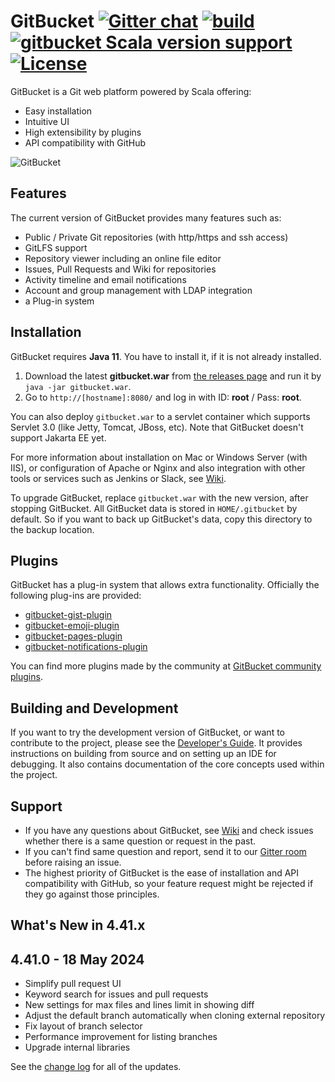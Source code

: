 GitBucket [![Gitter chat](https://badges.gitter.im/gitbucket/gitbucket.svg)](https://gitter.im/gitbucket/gitbucket) [![build](https://github.com/gitbucket/gitbucket/workflows/build/badge.svg?branch=master)](https://github.com/gitbucket/gitbucket/actions?query=workflow%3Abuild+branch%3Amaster) [![gitbucket Scala version support](https://index.scala-lang.org/gitbucket/gitbucket/gitbucket/latest-by-scala-version.svg)](https://index.scala-lang.org/gitbucket/gitbucket/gitbucket) [![License](https://img.shields.io/badge/License-Apache%202.0-blue.svg)](https://github.com/gitbucket/gitbucket/blob/master/LICENSE)
=========

GitBucket is a Git web platform powered by Scala offering:

- Easy installation
- Intuitive UI
- High extensibility by plugins
- API compatibility with GitHub

![GitBucket](https://gitbucket.github.io/img/screenshots/screenshot-repository_viewer.png)

Features
--------
The current version of GitBucket provides many features such as:

- Public / Private Git repositories (with http/https and ssh access)
- GitLFS support
- Repository viewer including an online file editor
- Issues, Pull Requests and Wiki for repositories
- Activity timeline and email notifications
- Account and group management with LDAP integration
- a Plug-in system

Installation
--------
GitBucket requires **Java 11**. You have to install it, if it is not already installed.

1. Download the latest **gitbucket.war** from [the releases page](https://github.com/gitbucket/gitbucket/releases) and run it by `java -jar gitbucket.war`.
2. Go to `http://[hostname]:8080/` and log in with ID: **root** / Pass: **root**.

You can also deploy `gitbucket.war` to a servlet container which supports Servlet 3.0 (like Jetty, Tomcat, JBoss, etc). Note that GitBucket doesn't support Jakarta EE yet.

For more information about installation on Mac or Windows Server (with IIS), or configuration of Apache or Nginx and also integration with other tools or services such as Jenkins or Slack, see [Wiki](https://github.com/gitbucket/gitbucket/wiki).

To upgrade GitBucket, replace `gitbucket.war` with the new version, after stopping GitBucket. All GitBucket data is stored in `HOME/.gitbucket` by default. So if you want to back up GitBucket's data, copy this directory to the backup location.

Plugins
--------
GitBucket has a plug-in system that allows extra functionality. Officially the following plug-ins are provided:

- [gitbucket-gist-plugin](https://github.com/gitbucket/gitbucket-gist-plugin)
- [gitbucket-emoji-plugin](https://github.com/gitbucket/gitbucket-emoji-plugin)
- [gitbucket-pages-plugin](https://github.com/gitbucket/gitbucket-pages-plugin)
- [gitbucket-notifications-plugin](https://github.com/gitbucket/gitbucket-notifications-plugin)

You can find more plugins made by the community at [GitBucket community plugins](https://gitbucket-plugins.github.io/).

Building and Development
-----------
If you want to try the development version of GitBucket, or want to contribute to the project, please see the [Developer's Guide](https://github.com/gitbucket/gitbucket/blob/master/doc/readme.md).
It provides instructions on building from source and on setting up an IDE for debugging. 
It also contains documentation of the core concepts used within the project.

Support
--------

- If you have any questions about GitBucket, see [Wiki](https://github.com/gitbucket/gitbucket/wiki) and check issues whether there is a same question or request in the past.
- If you can't find same question and report, send it to our [Gitter room](https://gitter.im/gitbucket/gitbucket) before raising an issue.
- The highest priority of GitBucket is the ease of installation and API compatibility with GitHub, so your feature request might be rejected if they go against those principles.

What's New in 4.41.x
-------------
## 4.41.0 - 18 May 2024
- Simplify pull request UI
- Keyword search for issues and pull requests
- New settings for max files and lines limit in showing diff
- Adjust the default branch automatically when cloning external repository
- Fix layout of branch selector
- Performance improvement for listing branches
- Upgrade internal libraries

See the [change log](CHANGELOG.md) for all of the updates.



